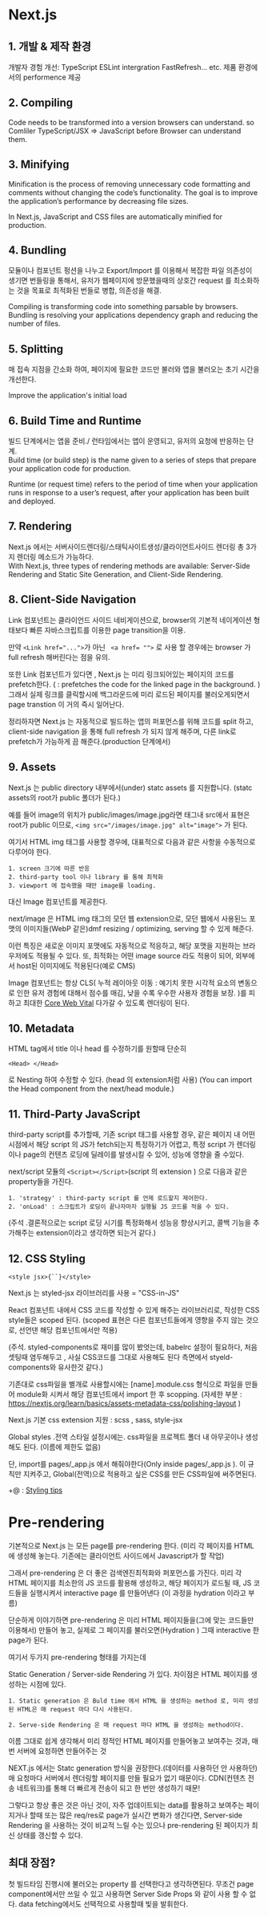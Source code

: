 # Next.js

## 1. 개발 & 제작 환경  

 개발자 경험 개선: TypeScript ESLint intergration FastRefresh... etc.
제품 환경에서의 performence 제공

## 2. Compiling

 Code needs to be transformed into a version browsers can understand. so Comliler
 TypeScript/JSX => JavaScript before Browser can understand them.

## 3. Minifying

Minification is the process of removing unnecessary code formatting and comments without changing the code’s functionality. The goal is to improve the application’s performance by decreasing file sizes.

In Next.js, JavaScript and CSS files are automatically minified for production.

## 4. Bundling  

모듈이나 컴포넌트 펑션을 나누고 Export/Import 를 이용해서 복잡한 파일 의존성이 생기면
번들링을 통해서, 유저가 웹페이지에 방문했을때의 상호간 request 를 최소화하는 것을 목표로
최적화된 번들로 병합, 의존성을 해결.

Compiling is transforming code into something parsable by browsers. Bundling is resolving your applications dependency graph and reducing the number of files. 

## 5. Splitting

매 접속 지점을 간소화 하여, 페이지에 필요한 코드만 불러와 앱을 불러오는 초기 시간을 개선한다.

Improve the application's initial load

## 6. Build Time and Runtime

빌드 단계에서는 앱을 준비./ 런타임에서는 앱이 운영되고, 유저의 요청에 반응하는 단계.  
Build time (or build step) is the name given to a series of steps that prepare your application code for production.

Runtime (or request time) refers to the period of time when your application runs in response to a user’s request, after your application has been built and deployed.

## 7. Rendering

Next.js 에서는 서버사이드렌더링/스태틱사이트생성/클라이언트사이드 렌더링 총 3가지 렌더링 메소드가 가능하다.  
With Next.js, three types of rendering methods are available: Server-Side Rendering and Static Site Generation, and Client-Side Rendering.

## 8. Client-Side Navigation

Link 컴포넌트는 클라이언드 사이드 네비게이션으로,
browser의 기본적 네이게이션 형태보다 빠른 자바스크립트를 이용한 page transition을 이용.  

만약 ``` <Link href="..."> ```가 아닌 ``` <a href= "">``` 로 사용 할 경우에는 browser 가 full refresh 해버린다는 점을 유의.  

또한 Link 컴포넌트가 있다면 , Next.js 는 미리 링크되어있는 페이지의 코드를 prefetch한다.
( : prefetches the code for the linked page in the background. )
그래서 실제 링크를 클릭할시에 백그라운드에 미리 로드된 페이지를 불러오게되면서 page transtion 이 거의 즉시 일어난다.

정리하자면 Next.js 는 자동적으로 빌드하는 앱의 퍼포먼스를 위해 코드를 split 하고, client-side navigation 을 통해 full refresh 가 되지 않게 해주며, 다른 link로 prefetch가 가능하게 끔 해준다.(production 단계에서)

## 9. Assets 

Next.js 는 public directory 내부에서(under) statc assets 를 지원합니다. (statc assets의 root가 public 폴더가 된다.)

예를 들어 image의 위치가 public/images/image.jpg라면
태그내 src에서 표현은 root가 public 이므로,
```<img src="/images/image.jpg" alt="image">``` 가 된다.

여기서 HTML img 태그를 사용할 경우에, 대표적으로 다음과 같은 사항을 수동적으로 다루어야 한다.

    1. screen 크기에 따른 반응
    2. third-party tool 이나 library 를 통해 최적화
    3. viewport 에 접속했을 때만 image를 loading.

 대신 Image 컴포넌트를 제공한다.

 next/image 은 HTML img 태그의 모던 웹 extension으로, 모던 웹에서 사용된느 포맷의 이미지들(WebP 같은)dmf resizing / optimizing, serving 할 수 있게 해준다. 

이런 특징은 새로운 이미지 포맷에도 자동적으로 적응하고, 해당 포맷을 지원하는 브라우저에도 적용될 수 있다. 또, 최적화는 어떤 image source 라도 적용이 되어, 외부에서 host된 이미지에도 적용된다(예로 CMS)

Image 컴포넌트는 항상 CLS( 누적 레이아웃 이동 : 예기치 못한 시각적 요소의 변동으로 인한 유저 경험에 대해서 점수를 매김, 낮을 수록 우수한 사용자 경험을 보장. )를 피하고 최대한 [Core Web Vital](https://web.dev/vitals/#core-web-vitals) 다가갈 수 있도록 렌더링이 된다.


## 10. Metadata

HTML tag에서 title 이나 head 를 수정하기를 원할때 단순히 
```
<Head> </Head>
```
로 Nesting 하여 수정할 수 있다. (head 의 extension처럼 사용)
(You can import the Head component from the next/head module.)

## 11. Third-Party JavaScript

third-party script를 추가할때, 기존 script 태그를 사용할 경우, 같은 페이지 내 어떤 시점에서 
해당 script 의 JS가 fetch되는지 특정하기가 어렵고, 특정 script 가 렌더링이나 page의 컨텐츠 로딩에 딜레이를 발생시킬 수 있어, 성능에 영향을 줄 수있다.

next/script 모듈의 ```<Script></Script>```(script 의 extension ) 으로 다음과 같은 property들을 가진다.

    1. 'strategy' : third-party script 를 언제 로드할지 제어한다.
    2. 'onLoad' : 스크립트가 로딩이 끝나자마자 실행될 JS 코드를 적을 수 있다.

(주석 .결론적으로는 script 로딩 시기를 특정화해서 성능응 향상시키고, 콜백 기능을 추가해주는 extension이라고 생각하면 되는거 같다.)

## 12. CSS Styling
```
<style jsx>{``}</style>
```
Next.js 는 styled-jsx  라이브러리를 사용 = "CSS-in-JS" 

React 컴포넌트 내에서 CSS 코드를 작성할 수 있게 해주는 라이브러리로, 작성한 CSS style들은 scoped 된다. (scoped 표현은 다른 컴포넌트들에게 영향을 주지 않는 것으로, 선언댄 해당 컴포넌트에서만 적용)

(주석. styled-components로 재미를 많이 봤엇는데, babelrc 설정이 필요하다, 처음 셋팅때 염두해두고 , 사실 CSS코드를 그대로 사용해도 된다 측면에서 styeld-components와 유사한것 같다.)

기존대로 css파일을 별개로 사용할시에는 [name].module.css 형식으로 파일을 만들어 module화 시켜서 해당 컴포넌트에서 import 한 후 scopping.
(자세한 부분 : https://nextjs.org/learn/basics/assets-metadata-css/polishing-layout )

Next.js 기본 css extension 지원 : scss , sass, style-jsx

Global styles .전역 스타일 설정시에는. css파일을 프로젝트 폴더 내 아무곳이나 생성해도 된다. (이름에 제한도 없음)

단, import를 pages/_app.js 에서 해줘야한다(Only inside pages/_app.js ). 이 규칙만 지켜주고, Global(전역)으로 적용하고 싶은 CSS를 만든 CSS파일에 써주면된다.

+@ : [Styling tips](https://nextjs.org/learn/basics/assets-metadata-css/styling-tips)


# Pre-rendering

기본적으로 Next.js 는 모든 page를 pre-rendering 한다. (미리 각 페이지를 HTML에 생성해 놓는다. 기존에는 클라이언트 사이드에서 Javascript가 할 작업)

그래서 pre-rendering 은 더 좋은 검색엔진최적화와 퍼포먼스를 가진다. 미리 각 HTML 페이지를 최소한의 JS 코드를 활용해 생성하고, 해당 페이지가 로드될 때, JS 코드들을 실행시켜서 interactive page 를 만들어낸다 (이 과정을 hydration 이라고 부름)

단순하게 이야기하면 pre-rendering 은
미리 HTML 페이지들을(그에 맞는 코드들만 이용해서) 만들어 놓고, 실제로 그 페이지를 불러오면(Hydration ) 그때 interactive 한 page가 된다.

여기서 두가지 pre-rendering 형태를 가지는데

Static Generation / Server-side Rendering 가 있다.
차이점은 HTML 페이지를 생성하는 시점에 있다.
 
    1. Static generation 은 Buld time 에서 HTML 을 생성하는 method 로, 미리 생성된 HTML은 매 request 마다 다시 사용된다.

    2. Serve-side Rendering 은 매 request 마다 HTML 을 생성하는 method이다.  


이름 그대로 쉽게 생각해서 미리 정적인 HTML 페이지를 만들어놓고 보여주는 것과, 매 번 서버에 요청하면 만들어주는 것

NEXT.js 에서는 Statc generation 방식을 권장한다.(데이터를 사용하던 안 사용하던)
매 요청마다 서버에서 렌더링할 페이지를 만들 필요가 없기 때문이다. CDN(컨텐츠 전송 네트워크)를 통해 더 빠르게 전송이 되고 한 번만 생성하기 때문!

그렇다고 항상 좋은 것은 아닌 것이, 자주 업데이트되는 data를 활용하고 보여주는 페이지거나 할때 또는 많은 req/res로 page가 실시간 변화가 생긴다면, Server-side Rendering 을 사용하는 것이 비교적 느릴 수는 있으나 pre-rendering 된 페이지가 최신 상태를 갱신할 수 있다.

## 최대 장점?

첫 빌드타임 진행시에 불러오는 property 를 선택한다고 생각하면된다. 무조건 page component에서만 쓰일 수 있고 사용하면 Server Side Props 와 같이 사용 할 수 없다. data fetching에서도 선택적으로 사용할때 빛을 발휘한다. 
